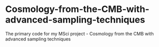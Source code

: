 # Cosmology-from-the-CMB-with-advanced-sampling-techniques
The primary code for my MSci project - Cosmology from the CMB with advanced sampling techniques
